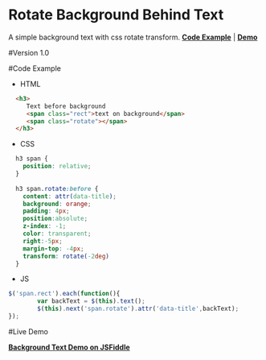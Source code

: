 # Rotate Background Behind Text
A simple background text with css rotate transform.
[**Code Example**](#code-example) | [**Demo**](#live-demo)

#Version 
1.0

#Code Example
- HTML

```html
  <h3>
     Text before background 
     <span class="rect">text on background</span>
     <span class="rotate"></span>
  </h3>
```
- CSS

```css
  h3 span {
    position: relative;
  }
  
  h3 span.rotate:before {
    content: attr(data-title);
    background: orange;
    padding: 4px;
    position:absolute;
    z-index: -1;
    color: transparent;
    right:-5px;
    margin-top: -4px;
    transform: rotate(-2deg)
  }
```
- JS

```js
$('span.rect').each(function(){
		var backText = $(this).text();
		$(this).next('span.rotate').attr('data-title',backText);
});
```
#Live Demo

[**Background Text Demo on JSFiddle**](https://jsfiddle.net/mikecastillo85/7vabunqs/5/)
